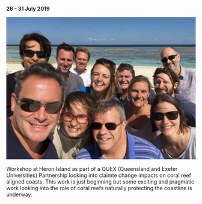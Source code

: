 **26 - 31 July 2019**

<img src="/asset/QUEX_heron.jpg" alt="">

Workshop at Heron Island as part of a QUEX (Queensland and Exeter Universities) Partnership looking into claimte change impacts on coral reef aligned coasts.
This work is just beginning but some exciting and pragmatic work looking into the role of coral reefs naturally protecting the coastline is underway.

